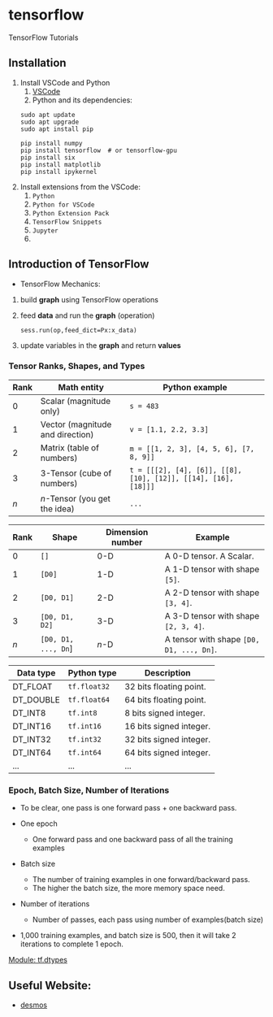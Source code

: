 # tensorflow
TensorFlow Tutorials

## Installation
1. Install VSCode and Python
    1. [VSCode](https://code.visualstudio.com/download)
    2. Python and its dependencies:
    ```text
    sudo apt update
    sudo apt upgrade
    sudo apt install pip

    pip install numpy
    pip install tensorflow  # or tensorflow-gpu
    pip install six
    pip install matplotlib
    pip install ipykernel
    ```
2. Install extensions from the VSCode:
    1. `Python`
    2. `Python for VSCode`
    3. `Python Extension Pack`
    4. `TensorFlow Snippets`
    5. `Jupyter`
    6. 

## Introduction of TensorFlow
* TensorFlow Mechanics:
1. build <b>graph</b> using TensorFlow operations
2. feed <b>data</b> and run the <b>graph</b> (operation)

    `sess.run(op,feed_dict=Px:x_data)`

3. update variables in the <b>graph</b> and return <b>values</b>

### Tensor Ranks, Shapes, and Types
|Rank|Math entity|Python example|
|----|-----------|--------------|
|0   |Scalar (magnitude only)|`s = 483`|
|1   |Vector (magnitude and direction)|`v = [1.1, 2.2, 3.3]`|
|2   |Matrix (table of numbers)|`m = [[1, 2, 3], [4, 5, 6], [7, 8, 9]]`|
|3   |3-Tensor (cube of numbers)|`t = [[[2], [4], [6]], [[8], [10], [12]], [[14], [16], [18]]]`|
|<i>n</i>|<i>n</i>-Tensor (you get the idea)|`...`|


|Rank|Shape|Dimension number|Example|
|----|-----------|--------------|---|
|0   |`[]`|0-D|A 0-D tensor. A Scalar.|
|1   |`[D0]`|1-D|A 1-D tensor with shape `[5]`.|
|2   |`[D0, D1]`|2-D|A 2-D tensor with shape `[3, 4]`.|
|3   |`[D0, D1, D2]`|3-D|A 3-D tensor with shape `[2, 3, 4]`.|
|<i>n</i>   |`[D0, D1, ..., Dn`]|<i>n</i>-D|A tensor with shape `[D0, D1, ..., Dn]`.|

|Data type|Python type|Description|
|---------|-----------|-----------|
|DT_FLOAT|`tf.float32`|32 bits floating point.|
|DT_DOUBLE|`tf.float64`|64 bits floating point.|
|DT_INT8|`tf.int8`|8 bits signed integer.|
|DT_INT16|`tf.int16`|16 bits signed integer.|
|DT_INT32|`tf.int32`|32 bits signed integer.|
|DT_INT64|`tf.int64`|64 bits signed integer.|
|...|...|...|

### Epoch, Batch Size, Number of Iterations
* To be clear, one pass is one forward pass + one backward pass.
* One epoch
    * One forward pass and one backward pass of all the training examples
* Batch size
    * The number of training examples in one forward/backward pass.
    * The higher the batch size, the more memory space need.
* Number of iterations
    * Number of passes, each pass using number of examples(batch size)

* 1,000 training examples, and batch size is 500, then it will take 2 iterations to complete 1 epoch.

[Module: tf.dtypes](https://www.tensorflow.org/api_docs/python/tf/dtypes)

## Useful Website:
* [desmos](https://www.desmos.com/calculator?lang=ko)